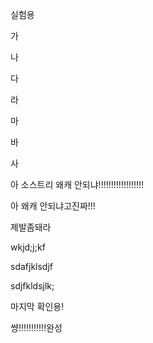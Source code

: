 실험용

가

나

다

라

마

바

사

아 소스트리 왜캐 안되냐!!!!!!!!!!!!!!!!!!

아 왜캐 안되냐고진짜!!!

제발좀돼라

wkjd;j;kf

sdafjklsdjf

sdjfkldsjlk;

마지막 확인용!

썅!!!!!!!!!!!완성